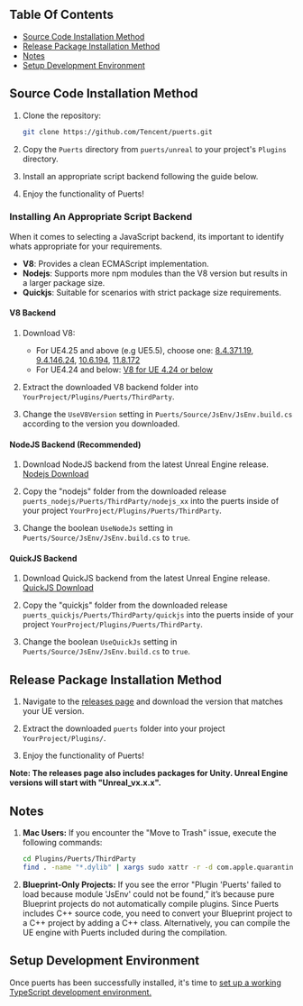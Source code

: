 ## Table Of Contents
- [Source Code Installation Method](#source-code-installation-method)
- [Release Package Installation Method](#release-package-installation-method)
- [Notes](#notes)
- [Setup Development Environment](#setup-development-environment)

## Source Code Installation Method
1. Clone the repository:
    ```sh
    git clone https://github.com/Tencent/puerts.git
    ```
2. Copy the `Puerts` directory from `puerts/unreal` to your project's `Plugins` directory.

3. Install an appropriate script backend following the guide below.

4. Enjoy the functionality of Puerts!

### Installing An Appropriate Script Backend
When it comes to selecting a JavaScript backend, its important to identify whats appropriate for your requirements.

- **V8**: Provides a clean ECMAScript implementation.
- **Nodejs**: Supports more npm modules than the V8 version but results in a larger package size.
- **Quickjs**: Suitable for scenarios with strict package size requirements.

#### V8 Backend
1. Download V8:
    - For UE4.25 and above (e.g UE5.5), choose one: [8.4.371.19](https://github.com/puerts/backend-v8/releases/download/V8_8.4.371.19_230822/v8_bin_8.4.371.19.tgz), [9.4.146.24](https://github.com/puerts/backend-v8/releases/download/V8_9.4.146.24_240430/v8_bin_9.4.146.24.tgz), [10.6.194](https://github.com/puerts/backend-v8/releases/download/V8_10.6.194_240612/v8_bin_10.6.194.tgz), [11.8.172](https://github.com/puerts/backend-v8/releases/download/V8_11.8.172_with_new_wrap_241205/v8_bin_11.8.172.tgz)
    - For UE4.24 and below: [V8 for UE 4.24 or below](https://github.com/puerts/backend-v8/releases/download/v8_for_ue424_or_below/v8_for_ue424_or_below.tgz)

2. Extract the downloaded V8 backend folder into `YourProject/Plugins/Puerts/ThirdParty`.

3. Change the `UseV8Version` setting in `Puerts/Source/JsEnv/JsEnv.build.cs` according to the version you downloaded.

#### NodeJS Backend (Recommended)
1. Download NodeJS backend from the latest Unreal Engine release. [Nodejs Download](https://github.com/Tencent/puerts/releases)

2. Copy the "nodejs" folder from the downloaded release `puerts_nodejs/Puerts/ThirdParty/nodejs_xx` into the puerts inside of your project `YourProject/Plugins/Puerts/ThirdParty`. 

3. Change the boolean `UseNodeJs` setting in `Puerts/Source/JsEnv/JsEnv.build.cs` to `true`.

#### QuickJS Backend
1. Download QuickJS backend from the latest Unreal Engine release. [QuickJS Download](https://github.com/Tencent/puerts/releases)

2. Copy the "quickjs" folder from the downloaded release `puerts_quickjs/Puerts/ThirdParty/quickjs` into the puerts inside of your project `YourProject/Plugins/Puerts/ThirdParty`. 

3. Change the boolean `UseQuickJs` setting in `Puerts/Source/JsEnv/JsEnv.build.cs` to `true`.

## Release Package Installation Method
1. Navigate to the [releases page](https://github.com/Tencent/puerts/releases) and download the version that matches your UE version. 

2. Extract the downloaded `puerts` folder into your project `YourProject/Plugins/`.

3. Enjoy the functionality of Puerts!

**Note: The releases page also includes packages for Unity. Unreal Engine versions will start with "Unreal_vx.x.x".**

## Notes

1. **Mac Users:**
    If you encounter the "Move to Trash" issue, execute the following commands:
    ```sh
    cd Plugins/Puerts/ThirdParty
    find . -name "*.dylib" | xargs sudo xattr -r -d com.apple.quarantine 
    ```

2. **Blueprint-Only Projects:**
    If you see the error "Plugin 'Puerts' failed to load because module 'JsEnv' could not be found,” it’s because pure Blueprint projects do not automatically compile plugins. Since Puerts includes C++ source code, you need to convert your Blueprint project to a C++ project by adding a C++ class. Alternatively, you can compile the UE engine with Puerts included during the compilation.

## Setup Development Environment
Once puerts has been successfully installed, it's time to [set up a working TypeScript development environment.](./dev_environment.md)